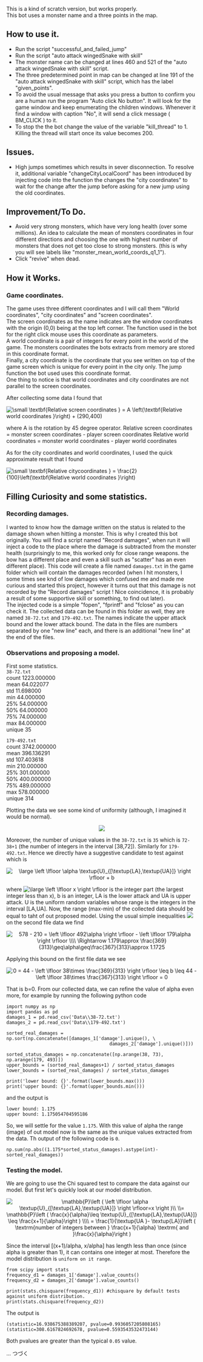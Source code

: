 This is a kind of scratch version, but works properly.  
This bot uses a monster name and a three points in the map.


## How to use it.
+ Run the script "successful_and_failed_jump"
+ Run the script "auto attack wingedSnake with skill"
+ The monster name can be changed at lines 460 and 521 of the "auto attack wingedSnake with skill" script.
+ The three predetermined point in map can be changed at line 191 of the "auto attack wingedSnake with skill" script, which has the label "given_points".
+ To avoid the usual message that asks you press a button to confirm you are a human run the program "Auto click No button". It will look for the game window and keep enumerating the children windows. Whenever it find a window with caption "No", it will send a click message ( BM_CLICK ) to it.
+ To stop the the bot change the value of the variable "kill_thread" to 1. Killing the thread will start once its value becomes 200.


## Issues.
+ High jumps sometimes which results in sever disconnection.
To resolve it, additional variable "changeCityLocalCoord" has been introduced by injecting code into the function the changes the "city coordinates" to wait for the change after the jump before asking for a new jump using the old coordinates.


## Improvement/To Do.
+ Avoid very strong monsters, which have very long health (over some millions). An idea to calculate the mean of monsters coordinates in four different directions and choosing the one with highest number of monsters that does not get too close to strong monsters.
(this is why you will see labels like "monster_mean_world_coords_q1_1").
+ Click "revive" when dead.


## How it Works.
### Game coordinates.
The game uses three different coordinates and I will call them "World coordinates", "city coordinates" and "screen coordinates".  
The screen coordinates as the name indicates are the window coordinates with the origin (0,0) being at the top left corner. The function used in the bot for the right click mouse uses this coordinate as parameters.  
A world coordinate is a pair of integers for every point in the world of the game. The monsters coordinates the bots extracts from memory are stored in this coordinate format.  
Finally, a city coordinate is the coordinate that you see written on top of the game screen which is unique for every point in the city only. The jump function the bot used uses this coordinate format.  
One thing to notice is that world coordinates and city coordinates are not parallel to the screen coordinates.  

After collecting some data I found that

<img src="https://latex.codecogs.com/gif.latex?\small&space;\textbf{Relative&space;screen&space;coordinates&space;}&space;=&space;A&space;\left(\textbf{Relative&space;world&space;coordinates&space;}\right)&space;&plus;&space;(290,400)" title="\small \textbf{Relative screen coordinates } = A \left(\textbf{Relative world coordinates }\right) + (290,400)" />

where A is the rotation by 45 degree operator.
Relative screen coordinates = monster screen coordinates - player screen coordinates
Relative world coordinates = monster world coordinates - player world coordinates

As for the city coordinates and world coordinates, I used the quick approximate result that I found

<img src="https://latex.codecogs.com/gif.latex?\small&space;\textbf{Relative&space;citycoordinates&space;}&space;=&space;\frac{2}{100}\left(\textbf{Relative&space;world&space;coordinates&space;}\right)" title="\small \textbf{Relative citycoordinates } = \frac{2}{100}\left(\textbf{Relative world coordinates }\right)" />


## Filling Curiosity and some statistics.
### Recording damages.
I wanted to know how the damage written on the status is related to the damage shown when hitting a monster. This is why I created this bot originally. You will find a script named "Record damages", when run it will inject a code to the place where the damage is subtracted from the monster health (surprisingly to me, this worked only for close range weapons. the bow has a different place and even a skill such as "scatter" has an even different place). This code will create a file named `damages.txt` in the game folder which will contain the damages recorded (when I hit monsters, I some times see knd of low damages which confused me and made me curious and started this project, however it turns out that this damage is not recorded by the "Record damages" script ! Nice coincidence, it is probably a result of some supportive skill or something, to find out later).  
The injected code is a simple "fopen", "fprintf" and "fclose" as you can check it. The collected data can be found in this folder as well, they are named `38-72.txt` and `179-492.txt`. The names indicate the upper attack bound and the lower attack bound. The data in the files are numbers separated by one "new line" each, and there is an additional "new line" at the end of the files.

### Observations and proposing a model.
First some statistics.  
`38-72.txt`  
count 	1223.000000  
mean 	64.022077  
std 	11.698000  
min 	44.000000  
25% 	54.000000  
50% 	64.000000  
75% 	74.000000  
max 	84.000000  
unique 35  

`179-492.txt`  
count 	3742.000000  
mean 	396.136291  
std 	107.403618  
min 	210.000000  
25% 	301.000000  
50% 	400.000000  
75% 	489.000000  
max 	578.000000  
unique 314  

Plotting the data we see some kind of uniformity (although, I imagined it would be normal).

<p align="center">
<img src= https://i.imgur.com/97aCAyv.png><br>
</p>

Moreover, the number of unique values in the `38-72.txt` is `35` which is `72-38+1` (the number of integers in the interval [38,72]). Similarly for `179-492.txt`. Hence we directly have a suggestive candidate to test against which is

<p align="center">
<img src="https://latex.codecogs.com/svg.latex?\dpi{150}&space;\large&space;\left&space;\lfloor&space;\alpha&space;\textup{U}_{[\textup{LA},\textup{UA}]}&space;\right&space;\rfloor&space;&plus;&space;b" title="\large \left \lfloor \alpha \textup{U}_{[\textup{LA},\textup{UA}]} \right \rfloor + b" /></br>
 </p>
<p> where <img src="https://latex.codecogs.com/svg.latex?\dpi{150}&space;\large&space;\left&space;\lfloor&space;x&space;\right&space;\rfloor" title="\large \left \lfloor x \right \rfloor" /> is the integer part (the largest integer less than x), b is an integer, LA is the lower attack and UA is upper attack. U is the uniform random variables whose range is the integers in the interval [LA,UA]. Now, the range (max-min) of the collected data should be equal to taht of out proposed model. Using the usual simple inequalities <img src="https://latex.codecogs.com/svg.latex?%5Cdpi%7B120%7D%20x-1%3C%5Cleft%20%5Clfloor%20x%20%5Cright%20%5Crfloor%5Cleq%20x"> on the second file data we find </p>
 
<p align="center">
 <img src="https://latex.codecogs.com/svg.latex?\dpi{120}&space;578&space;-&space;210&space;=&space;\left&space;\lfloor&space;492\alpha&space;\right&space;\rfloor&space;-&space;\left&space;\lfloor&space;179\alpha&space;\right&space;\rfloor&space;\\\\&space;\Rightarrow&space;1.179\approx&space;\frac{369}{313}\geq\alpha\geq\frac{367}{313}\approx&space;1.1725" title="578 - 210 = \left \lfloor 492\alpha \right \rfloor - \left \lfloor 179\alpha \right \rfloor \\\\ \Rightarrow 1.179\approx \frac{369}{313}\geq\alpha\geq\frac{367}{313}\approx 1.1725" /></br>
 </p>
Applying this bound on the first file data we see

<p align="center">
<img src="https://latex.codecogs.com/svg.latex?\dpi{120}&space;0&space;=&space;44&space;-&space;\left&space;\lfloor&space;38\times&space;\frac{369}{313}&space;\right&space;\rfloor&space;\leq&space;b&space;\leq&space;44&space;-&space;\left&space;\lfloor&space;38\times&space;\frac{367}{313}&space;\right&space;\rfloor&space;=&space;0" title="0 = 44 - \left \lfloor 38\times \frac{369}{313} \right \rfloor \leq b \leq 44 - \left \lfloor 38\times \frac{367}{313} \right \rfloor = 0" /> </p>

That is b=0. From our collected data, we can refine the value of alpha even more, for example by running the following python code

```
import numpy as np
import pandas as pd
damages_1 = pd.read_csv('Data\\38-72.txt')
damages_2 = pd.read_csv('Data\\179-492.txt')

sorted_real_damages = np.sort(np.concatenate([damages_1['damage'].unique(), \
                                      damages_2['damage'].unique()]))

sorted_status_damages = np.concatenate([np.arange(38, 73), np.arange(179, 493)])
upper_bounds = (sorted_real_damages+1) / sorted_status_damages
lower_bounds = (sorted_real_damages) / sorted_status_damages

print('lower bound: {}'.format(lower_bounds.max()))
print('upper bound: {}'.format(upper_bounds.min()))
```
and the output is 
```
lower bound: 1.175
upper bound: 1.175054704595186
```
So, we will settle for the value `1.175`. With this value of alpha the range (image) of out model now is the same as the unique values extracted from the data. Th output of the following code is `0`.

```
np.sum(np.abs((1.175*sorted_status_damages).astype(int)-sorted_real_damages))
```

### Testing the model.
We are going to use the Chi squared test to compare the data against our model. But first let's quickly look at our model distribution.  

<p align="center">
<img src="https://latex.codecogs.com/svg.latex?\dpi{120}&space;\mathbb{P}\left&space;(&space;\left&space;\lfloor&space;\alpha&space;\textup{U}_{[\textup{LA},\textup{UA}]}&space;\right&space;\rfloor=x&space;\right&space;)\\&space;\\=&space;\mathbb{P}\left&space;(&space;\frac{x}{\alpha}\leq&space;\textup{U}_{[\textup{LA},\textup{UA}]}&space;\leq&space;\frac{x&plus;1}{\alpha}\right&space;)&space;\\\\&space;=&space;\frac{1}{\textup{UA&space;}-&space;\textup{LA}}\left&space;(&space;\textrm{number&space;of&space;integers&space;between&space;}&space;\frac{x&plus;1}{\alpha}&space;\textrm{&space;and&space;}\frac{x}{\alpha}\right&space;)" title="\mathbb{P}\left ( \left \lfloor \alpha \textup{U}_{[\textup{LA},\textup{UA}]} \right \rfloor=x \right )\\ \\= \mathbb{P}\left ( \frac{x}{\alpha}\leq \textup{U}_{[\textup{LA},\textup{UA}]} \leq \frac{x+1}{\alpha}\right ) \\\\ = \frac{1}{\textup{UA }- \textup{LA}}\left ( \textrm{number of integers between } \frac{x+1}{\alpha} \textrm{ and }\frac{x}{\alpha}\right )" /> </p>

Since the interval [(x+1)/alpha, x/alpha] has length less than once (since alpha is greater than 1), it can contains one integer at most. Therefore the model distribution is `uniform on it range`.

```
from scipy import stats
frequency_d1 = damages_1['damage'].value_counts()
frequency_d2 = damages_2['damage'].value_counts()

print(stats.chisquare(frequency_d1)) #chisquare by default tests against uniform distribution.
print(stats.chisquare(frequency_d2))
```
The output is 
```
(statistic=16.938675388389207, pvalue=0.9936057205808165)
(statistic=308.6167824692678, pvalue=0.5593543532473144)
```

Both pvalues are greater than the typical `0.05` value.

... つづく
